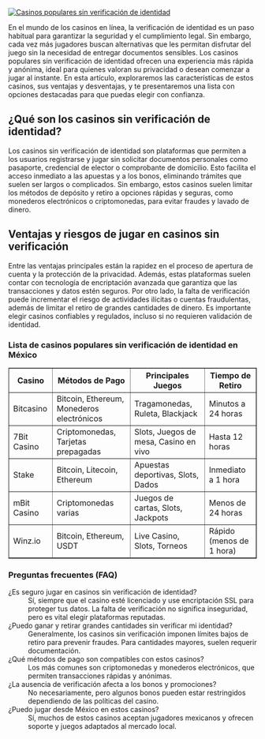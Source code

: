 [![Casinos populares sin verificación de identidad](https://123-caf.pages.dev/gitsignup.png)](https://vrmoo.ru/Bt82HjjY)

<p>En el mundo de los casinos en línea, la verificación de identidad es un paso habitual para garantizar la seguridad y el cumplimiento legal. Sin embargo, cada vez más jugadores buscan alternativas que les permitan disfrutar del juego sin la necesidad de entregar documentos sensibles. Los casinos populares sin verificación de identidad ofrecen una experiencia más rápida y anónima, ideal para quienes valoran su privacidad o desean comenzar a jugar al instante. En esta artículo, exploraremos las características de estos casinos, sus ventajas y desventajas, y te presentaremos una lista con opciones destacadas para que puedas elegir con confianza.</p>  <h2>¿Qué son los casinos sin verificación de identidad?</h2> <p>Los casinos sin verificación de identidad son plataformas que permiten a los usuarios registrarse y jugar sin solicitar documentos personales como pasaporte, credencial de elector o comprobante de domicilio. Esto facilita el acceso inmediato a las apuestas y a los bonos, eliminando trámites que suelen ser largos o complicados. Sin embargo, estos casinos suelen limitar los métodos de depósito y retiro a opciones rápidas y seguras, como monederos electrónicos o criptomonedas, para evitar fraudes y lavado de dinero.</p>  <h2>Ventajas y riesgos de jugar en casinos sin verificación</h2> <p>Entre las ventajas principales están la rapidez en el proceso de apertura de cuenta y la protección de la privacidad. Además, estas plataformas suelen contar con tecnología de encriptación avanzada que garantiza que las transacciones y datos estén seguros. Por otro lado, la falta de verificación puede incrementar el riesgo de actividades ilícitas o cuentas fraudulentas, además de limitar el retiro de grandes cantidades de dinero. Es importante elegir casinos confiables y regulados, incluso si no requieren validación de identidad.</p>  <h3>Lista de casinos populares sin verificación de identidad en México</h3> <table border="1" cellpadding="5" cellspacing="0" style="border-collapse: collapse; width: 100%;">   <thead>     <tr>       <th>Casino</th>       <th>Métodos de Pago</th>       <th>Principales Juegos</th>       <th>Tiempo de Retiro</th>     </tr>   </thead>   <tbody>     <tr>       <td>Bitcasino</td>       <td>Bitcoin, Ethereum, Monederos electrónicos</td>       <td>Tragamonedas, Ruleta, Blackjack</td>       <td>Minutos a 24 horas</td>     </tr>     <tr>       <td>7Bit Casino</td>       <td>Criptomonedas, Tarjetas prepagadas</td>       <td>Slots, Juegos de mesa, Casino en vivo</td>       <td>Hasta 12 horas</td>     </tr>     <tr>       <td>Stake</td>       <td>Bitcoin, Litecoin, Ethereum</td>       <td>Apuestas deportivas, Slots, Dados</td>       <td>Inmediato a 1 hora</td>     </tr>     <tr>       <td>mBit Casino</td>       <td>Criptomonedas varias</td>       <td>Juegos de cartas, Slots, Jackpots</td>       <td>Menos de 24 horas</td>     </tr>     <tr>       <td>Winz.io</td>       <td>Bitcoin, Ethereum, USDT</td>       <td>Live Casino, Slots, Torneos</td>       <td>Rápido (menos de 1 hora)</td>     </tr>   </tbody> </table>  <h3>Preguntas frecuentes (FAQ)</h3> <dl>   <dt>¿Es seguro jugar en casinos sin verificación de identidad?</dt>   <dd>Sí, siempre que el casino esté licenciado y use encriptación SSL para proteger tus datos. La falta de verificación no significa inseguridad, pero es vital elegir plataformas reputadas.</dd>    <dt>¿Puedo ganar y retirar grandes cantidades sin verificar mi identidad?</dt>   <dd>Generalmente, los casinos sin verificación imponen límites bajos de retiro para prevenir fraudes. Para cantidades mayores, suelen requerir documentación.</dd>    <dt>¿Qué métodos de pago son compatibles con estos casinos?</dt>   <dd>Los más comunes son criptomonedas y monederos electrónicos, que permiten transacciones rápidas y anónimas.</dd>    <dt>¿La ausencia de verificación afecta a los bonos y promociones?</dt>   <dd>No necesariamente, pero algunos bonos pueden estar restringidos dependiendo de las políticas del casino.</dd>    <dt>¿Puedo jugar desde México en estos casinos?</dt>   <dd>Sí, muchos de estos casinos aceptan jugadores mexicanos y ofrecen soporte y juegos adaptados al mercado local.</dd> </dl>